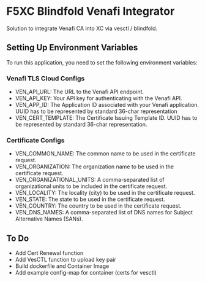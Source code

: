 # F5XC Blindfold Venafi Integrator

Solution to integrate Venafi CA into XC via vesctl / blindfold.

## Setting Up Environment Variables

To run this application, you need to set the following environment variables:

### Venafi TLS Cloud Configs

* VEN_API_URL: The URL to the Venafi API endpoint.
* VEN_API_KEY: Your API key for authenticating with the Venafi API.
* VEN_APP_ID: The Application ID associated with your Venafi application.  UUID has to be represented by standard 36-char representation
* VEN_CERT_TEMPLATE: The Certificate Issuing Template ID. UUID has to be represented by standard 36-char representation.

### Certificate Configs

* VEN_COMMON_NAME: The common name to be used in the certificate request.
* VEN_ORGANIZATION: The organization name to be used in the certificate request.
* VEN_ORGANIZATIONAL_UNITS: A comma-separated list of organizational units to be included in the certificate request.
* VEN_LOCALITY: The locality (city) to be used in the certificate request.
* VEN_STATE: The state to be used in the certificate request.
* VEN_COUNTRY: The country to be used in the certificate request.
* VEN_DNS_NAMES: A comma-separated list of DNS names for Subject Alternative Names (SANs).

## To Do

* Add Cert Renewal function
* Add VesCTL function to upload key pair
* Build dockerfile and Container Image
* Add example config-map for container (certs for vesctl)
